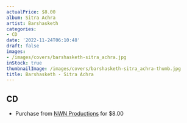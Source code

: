 ```yaml
---
actualPrice: $8.00
album: Sitra Achra
artist: Barshasketh
categories:
- CD
date: '2022-11-24T06:10:48'
draft: false
images:
- /images/covers/barshasketh-sitra_achra.jpg
inStock: true
thumbnailImage: /images/covers/barshasketh-sitra_achra-thumb.jpg
title: Barshasketh - Sitra Achra
---
```


## CD
* Purchase from [NWN Productions](http://shop.nwnprod.com/index.php?route=product/product&path=93&product_id=28010&sort=pd.name&order=ASC) for $8.00
